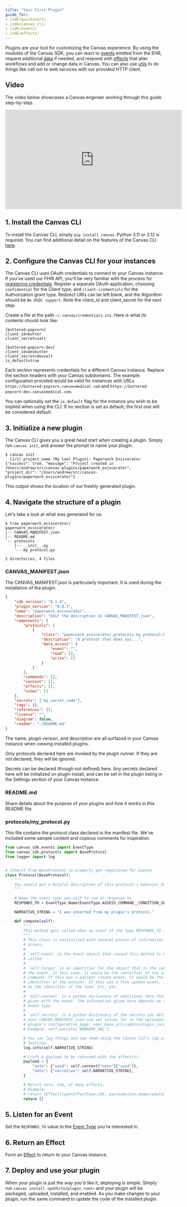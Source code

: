 ```yaml
---
title: "Your First Plugin"
guide_for:
- /sdk/quickstart/
- /sdk/canvas_cli/
- /sdk/events/
- /sdk/effects/
---
```


Plugins are your tool for customizing the Canvas experience. By using the
modules of the Canvas SDK, you can react to [events](/sdk/events/) emitted from the EHR,
request additional [data](/sdk/data/) if needed, and respond with [effects](/sdk/effects/) that
alter workflows and add or change data in Canvas. You can also use [utils](/sdk/utils/) to do things like call out to web
services with our provided HTTP client.

## Video

The video below showcases a Canvas engineer working through this guide
step-by-step.

<iframe width="560" height="315"
src="https://www.youtube.com/embed/X2JOEElq2ck?si=V6oA6eolpyq_kYGE&amp;controls=0"
title="YouTube video player" frameborder="0" allow="accelerometer; autoplay;
clipboard-write; encrypted-media; gyroscope; picture-in-picture; web-share"
referrerpolicy="strict-origin-when-cross-origin" allowfullscreen></iframe>


## 1. Install the Canvas CLI

To install the Canvas CLI, simply `pip install canvas`. Python 3.11 or 3.12 is required. You can find
additional detail on the features of the Canvas CLI [here](/sdk/canvas_cli/).

## 2. Configure the Canvas CLI for your instances

The Canvas CLI uses OAuth credentials to connect to your Canvas instance. If
you've used our FHIR API, you'll be very familiar with the process for
[registering credentials](/api/customer-authentication/). Register a separate
OAuth application, choosing `confidential` for the Client type, and `client-credentials`
for the Authorization grant type. Redirect URIs can be left blank, and the
Algorithm should be `No OIDC support`. Note the client_id and client_secret
for the next step.

Create a file at the path `~/.canvas/credentials.ini`.
Here is what its contents should look like:

```
[buttered-popcorn]
client_id=butter
client_secret=salt

[buttered-popcorn-dev]
client_id=devbutter
client_secret=devsalt
is_default=true
```

Each section represents credentials for a different Canvas instance. Replace
the section headers with your Canvas subdomains. The example configuration
provided would be valid for instances with URLs
`https://buttered-popcorn.canvasmedical.com` and `https://buttered-popcorn-dev.canvasmedical.com`.

You can optionally set the `is_default` flag for the instance you wish to be
implied when using the CLI. If no section is set as default, the first one
will be considered default.


## 3. Initialize a new plugin

The Canvas CLI gives you a great head start when creating a plugin. Simply
run `canvas init`, and answer the prompt to name your plugin.

```
$ canvas init
  [1/1] project_name (My Cool Plugin): Paperwork Eviscerator
{"success": true, "message": "Project created in /Users/andrew/src/canvas-plugins/paperwork_eviscerator",
"project_dir": "/Users/andrew/src/canvas-plugins/paperwork_eviscerator"}
```

This output shows the location of our freshly generated plugin.

## 4. Navigate the structure of a plugin

Let's take a look at what was generated for us.

```
$ tree paperwork_eviscerator/
paperwork_eviscerator/
|-- CANVAS_MANIFEST.json
|-- README.md
`-- protocols
    |-- __init__.py
    `-- my_protocol.py

2 directories, 4 files
```

### CANVAS_MANIFEST.json

The CANVAS_MANIFEST.json is particularly important. It is used during the
installation of the plugin.

```json
{
    "sdk_version": "0.1.4",
    "plugin_version": "0.0.1",
    "name": "paperwork_eviscerator",
    "description": "Edit the description in CANVAS_MANIFEST.json",
    "components": {
        "protocols": [
            {
                "class": "paperwork_eviscerator.protocols.my_protocol:Protocol",
                "description": "A protocol that does xyz...",
                "data_access": {
                    "event": "",
                    "read": [],
                    "write": []
                }
            }
        ],
        "commands": [],
        "content": [],
        "effects": [],
        "views": []
    },
    "secrets": ["my_secret_code"],
    "tags": {},
    "references": [],
    "license": "",
    "diagram": false,
    "readme": "./README.md"
}
```

The name, plugin version, and description are all surfaced in your Canvas
instance when viewing installed plugins.

Only protocols declared here are invoked by the plugin runner. If they are
not declared, they will be ignored.

Secrets can be declared (though not defined) here. Any secrets declared here
will be initialized on plugin install, and can be set in the plugin listing in the Settings section of your Canvas instance.

### README.md

Share details about the purpose of your plugins and how it works in this
README file.

### protocols/my_protocol.py

This file contains the protocol class declared in the manifest file. We've included
some sample content and copious comments for inspiration.

```python
from canvas_sdk.events import EventType
from canvas_sdk.protocols import BaseProtocol
from logger import log


# Inherit from BaseProtocol to properly get registered for events
class Protocol(BaseProtocol):
    """
    You should put a helpful description of this protocol's behavior here.
    """

    # Name the event type you wish to run in response to
    RESPONDS_TO = EventType.Name(EventType.ASSESS_COMMAND__CONDITION_SELECTED)

    NARRATIVE_STRING = "I was inserted from my plugin's protocol."

    def compute(self):
        """
        This method gets called when an event of the type RESPONDS_TO is fired.
        """
        # This class is initialized with several pieces of information you can
        # access.
        #
        # `self.event` is the event object that caused this method to be
        # called.
        #
        # `self.target` is an identifier for the object that is the subject of
        # the event. In this case, it would be the identifier of the assess
        # command. If this was a patient create event, it would be the
        # identifier of the patient. If this was a task update event, it would
        # be the identifier of the task. Etc, etc.
        #
        # `self.context` is a python dictionary of additional data that was
        # given with the event. The information given here depends on the
        # event type.
        #
        # `self.secrets` is a python dictionary of the secrets you defined in
        # your CANVAS_MANIFEST.json and set values for in the uploaded
        # plugin's configuration page: <emr_base_url>/admin/plugin_io/plugin/<plugin_id>/change/
        # Example: self.secrets['WEBHOOK_URL']

        # You can log things and see them using the Canvas CLI's log streaming
        # function.
        log.info(self.NARRATIVE_STRING)

        # Craft a payload to be returned with the effect(s).
        payload = {
            "note": {"uuid": self.context["note"]["uuid"]},
            "data": {"narrative": self.NARRATIVE_STRING},
        }

        # Return zero, one, or many effects.
        # Example:
        # return [Effect(type=EffectType.LOG, payload=json.dumps(payload))]
        return []
```

## 5. Listen for an Event

Set the `RESPONDS_TO` value to the [Event Type](/sdk/events/#event-types) you're interested in.

## 6. Return an Effect

Form an [Effect](/sdk/effects/#effect-types) to return to your Canvas
instance.

## 7. Deploy and use your plugin

When your plugin is just the way you'd like it, deploying is simple. Simply
run `canvas install <path/to/plugin_root>` and your plugin will be packaged,
uploaded, installed, and enabled. As you make changes to your plugin, run the
same command to update the code of the installed plugin.


